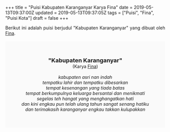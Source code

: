 +++
title = "Puisi Kabupaten Karanganyar Karya Fina"
date = 2019-05-13T09:37:00Z
updated = 2019-05-13T09:37:05Z
tags = ["Puisi", "Fina", "Puisi Kota"]
draft = false
+++

<div dir="ltr" style="text-align: left;" trbidi="on"><div dir="ltr" style="text-align: left;" trbidi="on"><div dir="ltr" style="text-align: left;" trbidi="on"><div style="text-align: justify;">Berikut ini adalah puisi berjudul "Kabupaten Karanganyar" yang dibuat oleh <a href="https://brainly.co.id/profil/fina1239-5813278" target="_blank">Fina</a>.</div><br /><div style="background: #FAFAFA; font-size: 14px; height: auto; margin: 0 auto; padding: 50px; text-align: center; width: auto;"><span style="font-size: 18px;"><b>"Kabupaten Karanganyar"</b></span><br />(Karya <a href="https://www.sekata.web.id/tags/fina" target="_blank">Fina</a>)<br /><br /><i>kabupaten asri nan indah<br />tempatku lahir dan tempatku dibesarkan<br />tempat kesenangan yang tiada batas<br />tempat berkumpulnya keluarga bersantai dan menikmati segelas teh hangat yang menghangatkan hati<br />dan kini engkau pun telah ulang tahun sangat senang hatiku<br />dan terimakasih karanganyar engkau takkan kulupakkan</i></div></div></div></div>

